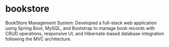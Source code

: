 # bookstore
BookStore Management System: Developed a full-stack web application using Spring Boot, MySQL, and Bootstrap to manage book records with CRUD operations, responsive UI, and Hibernate-based database integration following the MVC architecture.
